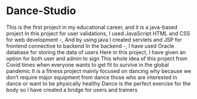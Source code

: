 # Dance-Studio

This is the first project in my educational career, and it is a java-based project In this project for user validations, I used JavaScript HTML and CSS for web development -, And by using java I created servlets and JSP for frontend connective to backend
In the backend -, I have used Oracle database for storing the data of users
Here in this project, I have given an option for both user and admin to sign
This whole idea of this project from Covid times when everyone wants to get fit to survive in the global pandemic 
It is a fitness project mainly focused on dancing why because we don’t  require major equipment from dance  those who are interested in dance or want to be physically healthy 
Dance is the perfect exercise for the body so I have created a bridge for users and trainers 
